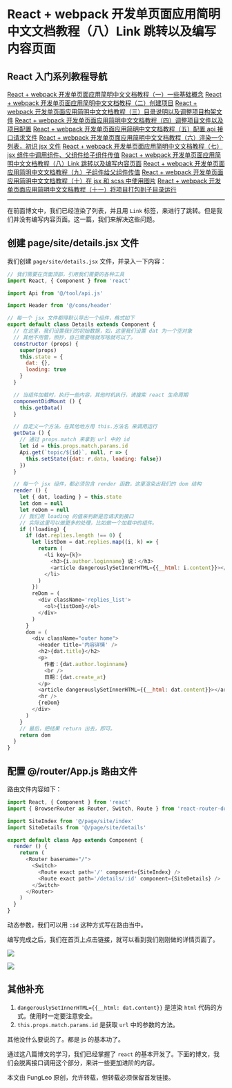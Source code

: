 # React + webpack 开发单页面应用简明中文文档教程（八）Link 跳转以及编写内容页面

## React 入门系列教程导航

[React + webpack 开发单页面应用简明中文文档教程（一）一些基础概念](http://blog.csdn.net/fungleo/article/details/80841159)
[React + webpack 开发单页面应用简明中文文档教程（二）创建项目](http://blog.csdn.net/fungleo/article/details/80841181)
[React + webpack 开发单页面应用简明中文文档教程（三）目录说明以及调整项目构架文件](http://blog.csdn.net/fungleo/article/details/80841200)
[React + webpack 开发单页面应用简明中文文档教程（四）调整项目文件以及项目配置](http://blog.csdn.net/fungleo/article/details/80841220)
[React + webpack 开发单页面应用简明中文文档教程（五）配置 api 接口请求文件](http://blog.csdn.net/fungleo/article/details/80841241)
[React + webpack 开发单页面应用简明中文文档教程（六）渲染一个列表，初识 jsx 文件](http://blog.csdn.net/fungleo/article/details/80841255)
[React + webpack 开发单页面应用简明中文文档教程（七）jsx 组件中调用组件、父组件给子组件传值](http://blog.csdn.net/fungleo/article/details/80841263)
[React + webpack 开发单页面应用简明中文文档教程（八）Link 跳转以及编写内容页面](http://blog.csdn.net/fungleo/article/details/80841274)
[React + webpack 开发单页面应用简明中文文档教程（九）子组件给父组件传值](http://blog.csdn.net/fungleo/article/details/80841290)
[React + webpack 开发单页面应用简明中文文档教程（十）在 jsx 和 scss 中使用图片](http://blog.csdn.net/fungleo/article/details/80841296)
[React + webpack 开发单页面应用简明中文文档教程（十一）将项目打包到子目录运行](http://blog.csdn.net/fungleo/article/details/80841308)

****

在前面博文中，我们已经渲染了列表，并且用 `Link` 标签，来进行了跳转。但是我们并没有编写内容页面。这一篇，我们来解决这些问题。

## 创建 page/site/details.jsx 文件

我们创建 `page/site/details.jsx` 文件，并录入一下内容：

```js
// 我们需要在页面顶部，引用我们需要的各种工具
import React, { Component } from 'react'

import Api from '@/tool/api.js'

import Header from '@/coms/header'

// 每一个 jsx 文件都得默认导出一个组件，格式如下
export default class Details extends Component {
  // 在这里，我们设置我们的初始数据，如，这里我们设置 dat 为一个空对象
  // 其他不用管，照抄，自己需要啥就写啥就可以了。
  constructor (props) {
    super(props)
    this.state = {
      dat: {},
      loading: true
    }
  }

  // 当组件加载时，执行一些内容，其他时机执行，请搜索 react 生命周期
  componentDidMount () {
    this.getData()
  }

  // 自定义一个方法，在其他地方用 this.方法名 来调用运行
  getData () {
    // 通过 props.match 来拿到 url 中的 id
    let id = this.props.match.params.id
    Api.get(`topic/${id}`, null, r => {
      this.setState({dat: r.data, loading: false})
    })
  }

  // 每一个 jsx 组件，都必须包含 render 函数，这里渲染出我们的 dom 结构
  render () {
    let { dat, loading } = this.state
    let dom = null
    let reDom = null
    // 我们用 loading 的值来判断是否请求到接口
    // 实际这里可以做更多的处理，比如做一个加载中的组件。
    if (!loading) {
      if (dat.replies.length !== 0) {
        let listDom = dat.replies.map((i, k) => {
          return (
            <li key={k}>
              <h3>{i.author.loginname} 说：</h3>
              <article dangerouslySetInnerHTML={{__html: i.content}}></article>
            </li>
          )
        })
        reDom = (
          <div className='replies_list'>
            <ol>{listDom}</ol>
          </div>
        )
      }
      dom = (
        <div className="outer home">
          <Header title='内容详情' />
          <h2>{dat.title}</h2>
          <p>
            作者：{dat.author.loginname}
            <br />
            日期：{dat.create_at}
          </p>
          <article dangerouslySetInnerHTML={{__html: dat.content}}></article>
          <hr />
          {reDom}
        </div>
      )
    }
    // 最后，把结果 return 出去，即可。
    return dom
  }
}
```

## 配置 @/router/App.js 路由文件

路由文件内容如下：

```js
import React, { Component } from 'react'
import { BrowserRouter as Router, Switch, Route } from 'react-router-dom'

import SiteIndex from '@/page/site/index'
import SiteDetails from '@/page/site/details'

export default class App extends Component {
  render () {
    return (
      <Router basename="/">
        <Switch>
          <Route exact path='/' component={SiteIndex} />
          <Route exact path='/details/:id' component={SiteDetails} />
        </Switch>
      </Router>
    )
  }
}
```

动态参数，我们可以用 `:id` 这种方式写在路由当中。

编写完成之后，我们在首页上点击链接，就可以看到我们刚刚做的详情页面了。

![](https://raw.githubusercontent.com/fengcms/articles/master/image/a2/055cf598a29d615907b8069cd1fea6.jpg)

![](https://raw.githubusercontent.com/fengcms/articles/master/image/ff/6f83ba9b03e9527c7b977e3bb0420a.jpg)

## 其他补充

1. `dangerouslySetInnerHTML={{__html: dat.content}}` 是渲染 `html` 代码的方式。使用时一定要注意安全。
2. `this.props.match.params.id` 是获取 `url` 中的参数的方法。


其他没什么要说的了。都是 js 的基本功了。

通过这八篇博文的学习，我们已经掌握了 `react` 的基本开发了。下面的博文，我们会脱离接口调用这个部分，来讲一些更加进阶的内容。

本文由 FungLeo 原创，允许转载，但转载必须保留首发链接。

